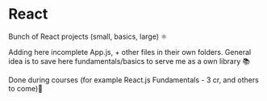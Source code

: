 # React
Bunch of React projects (small, basics, large) ⚛️

Adding here incomplete App.js, + other files in their own folders.
General idea is to save here fundamentals/basics to serve me as a own library 📚

Done during courses (for example React.js Fundamentals - 3 cr, and others to come)📝
